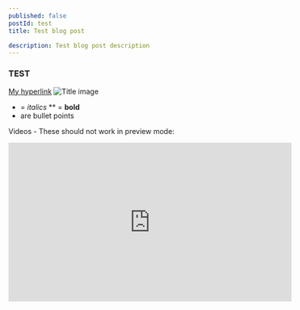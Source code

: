```yaml
---
published: false 
postId: test
title: Test blog post

description: Test blog post description
---
```

 
### TEST

[My hyperlink](http://www.google.com)
![Title image](https://upload.wikimedia.org/wikipedia/commons/3/32/House_sparrow04.jpg)

* = *italics*
** = **bold**
* are bullet points

Videos - These should not work in preview mode:
<iframe width="560" height="315" src="https://www.youtube.com/embed/fBCAOjAS9d4" frameborder="0" allowfullscreen></iframe>
